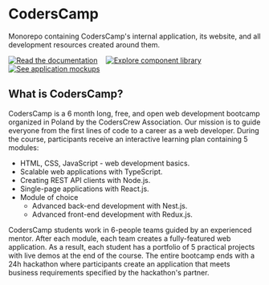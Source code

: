 # CodersCamp

Monorepo containing CodersCamp's internal application, its website, and all development resources created around them.

[![Read the documentation](https://img.shields.io/badge/-Read%20the%20documentation-21B091?style=for-the-badge&logo=markdown&logoColor=white)](https://coderscamp-docs.vercel.app)&#8239;&#8239;&#8239;&#8239;&#8239;
[![Explore component library](https://img.shields.io/badge/-Explore%20component%20library-FF4785?style=for-the-badge&logo=storybook&logoColor=white)](https://coderscamp-storybook.vercel.app/)&#8239;&#8239;&#8239;&#8239;&#8239;
[![See application mockups](https://img.shields.io/badge/-See%20application%20mockups-A259FF?style=for-the-badge&logo=figma&logoColor=white)](https://www.figma.com/file/ur0KLA9ZOtiodrAmpXrxh9/CodersCamp-app-and-website)

## What is CodersCamp?
CodersCamp is a 6 month long, free, and open web development bootcamp organized in Poland by the CodersCrew Association. Our mission is to guide everyone from the first lines of code to a career as a web developer. During the course, participants receive an interactive learning plan containing 5 modules:

- HTML, CSS, JavaScript - web development basics.
- Scalable web applications with TypeScript.
- Creating REST API clients with Node.js.
- Single-page applications with React.js.
- Module of choice
  - Advanced back-end development with Nest.js.
  - Advanced front-end development with Redux.js.

CodersCamp students work in 6-people teams guided by an experienced mentor. After each module, each team creates a fully-featured web application. As a result, each student has a portfolio of 5 practical projects with live demos at the end of the course. The entire bootcamp ends with a 24h hackathon where participants create an application that meets business requirements specified by the hackathon's partner.
